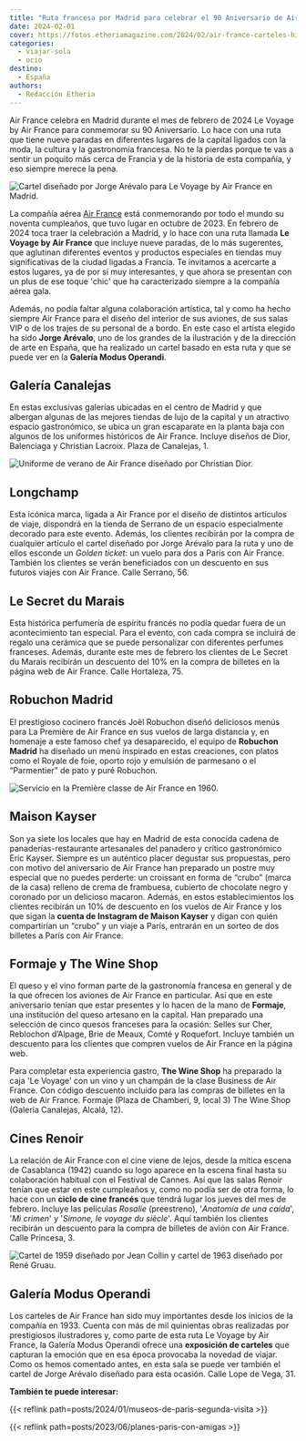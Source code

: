 ```yaml
---
title: "Ruta francesa por Madrid para celebrar el 90 Aniversario de Air France"
date: 2024-02-01
cover: https://fotos.etheriamagazine.com/2024/02/air-france-carteles-historicos.jpg
categories: 
  - viajar-sola
  - ocio
destino: 
  - España
authors: 
  - Redacción Etheria
---
```


Air France celebra en Madrid durante el mes de febrero de 2024 Le Voyage by Air France 
para conmemorar su 90 Aniversario. Lo hace con una ruta que tiene nueve paradas en 
diferentes lugares de la capital ligados con la moda, la cultura y la gastronomía 
francesa. No te la pierdas porque te vas a sentir un poquito más cerca de Francia y de 
la historia de esta compañía, y eso siempre merece la pena. 

![Cartel diseñado por Jorge Arévalo para Le Voyage by Air France en Madrid.](https://fotos.etheriamagazine.com/2024/02/Air-france-Cartel-Le-Voyage-by-Air-France-Jorge-Arevalo.jpg "Cartel diseñado por Jorge Arévalo para Le Voyage by Air France en Madrid. © Air France.")

La compañía aérea [Air France](https://wwws.airfrance.es/) está conmemorando por todo el 
mundo su noventa cumpleaños, que tuvo lugar en octubre de 2023. En febrero de 2024 toca 
traer la celebración a Madrid, y lo hace con una ruta llamada **Le Voyage by Air 
France** que incluye nueve paradas, de lo más sugerentes, que aglutinan diferentes 
eventos y productos especiales en tiendas muy significativas de la ciudad ligadas a 
Francia. Te invitamos a acercarte a estos lugares, ya de por sí muy interesantes, y que 
ahora se presentan con un plus de ese toque 'chic' que ha caracterizado siempre a la 
compañía aérea gala. 

Además, no podía faltar alguna colaboración artística, tal y como ha hecho siempre Air 
France para el diseño del interior de sus aviones, de sus salas VIP o de los trajes de 
su personal de a bordo. En este caso el artista elegido ha sido **Jorge Arévalo**, uno 
de los grandes de la ilustración y de la dirección de arte en España, que ha realizado 
un cartel basado en esta ruta y que se puede ver en la **Galería Modus Operandi**. 

## Galería Canalejas

En estas exclusivas galerías ubicadas en el centro de Madrid y que albergan algunas de 
las mejores tiendas de lujo de la capital y un atractivo espacio gastronómico, se ubica 
un gran escaparate en la planta baja con algunos de los uniformes históricos de Air 
France. Incluye diseños de Dior, Balenciaga y Christian Lacroix. Plaza de Canalejas, 1. 

![Uniforme de verano de Air France diseñado por Christian Dior.](https://fotos.etheriamagazine.com/2024/02/uniforme-air-france-dior.jpg "Uniforme de verano de Air France diseñado por Christian Dior. © Air France.")

## Longchamp

Esta icónica marca, ligada a Air France por el diseño de distintos artículos de viaje, 
dispondrá en la tienda de Serrano de un espacio especialmente decorado para este evento. 
Además, los clientes recibirán por la compra de cualquier artículo el cartel diseñado 
por Jorge Arévalo para la ruta y uno de ellos esconde un _Golden ticket_: un vuelo para 
dos a París con Air France. También los clientes se verán beneficiados con un descuento 
en sus futuros viajes con Air France. Calle Serrano, 56. 

## Le Secret du Marais

Esta histórica perfumería de espíritu francés no podía quedar fuera de un acontecimiento 
tan especial. Para el evento, con cada compra se incluirá de regalo una cerámica que se 
puede personalizar con diferentes perfumes franceses. Además, durante este mes de 
febrero los clientes de Le Secret du Marais recibirán un descuento del 10% en la compra 
de billetes en la página web de Air France. Calle Hortaleza, 75. 

## Robuchon Madrid

El prestigioso cocinero francés Joël Robuchon diseñó deliciosos menús para La Première 
de Air France en sus vuelos de larga distancia y, en homenaje a este famoso chef ya 
desaparecido, el equipo de **Robuchon Madrid** ha diseñado un menú inspirado en estas 
creaciones, con platos como el Royale de foie, oporto rojo y emulsión de parmesano o el 
“Parmentier” de pato y puré Robuchon. 

![Servicio en la Première classe de Air France en 1960.](https://fotos.etheriamagazine.com/2024/02/air-france-primera-clase-1960.jpg "Servicio en la Première classe de Air France en 1960. © Collection Musée Air France.")

## Maison Kayser

Son ya siete los locales que hay en Madrid de esta conocida cadena de 
panaderías-restaurante artesanales del panadero y crítico gastronómico Eric Kayser. 
Siempre es un auténtico placer degustar sus propuestas, pero con motivo del aniversario 
de Air France han preparado un postre muy especial que no puedes perderte: un croissant 
en forma de “crubo” (marca de la casa) relleno de crema de frambuesa, cubierto de 
chocolate negro y coronado por un delicioso macaron. Además, en estos establecimientos 
los clientes recibirán un 10% de descuento en los vuelos de Air France y los que sigan 
la **cuenta de Instagram de Maison Kayser** y digan con quién compartirían un “crubo” y 
un viaje a París, entrarán en un sorteo de dos billetes a París con Air France. 

## Formaje y The Wine Shop

El queso y el vino forman parte de la gastronomía francesa en general y de la que 
ofrecen los aviones de Air France en particular. Así que en este aniversario tenían que 
estar presentes y lo hacen de la mano de **Formaje**, una institución del queso artesano 
en la capital. Han preparado una selección de cinco quesos franceses para la ocasión: 
Selles sur Cher, Reblochon d’Alpage, Brie de Meaux, Comté y Roquefort. Incluye también 
un descuento para los clientes que compren vuelos de Air France en la página web. 

Para completar esta experiencia gastro, **The Wine Shop** ha preparado la caja 'Le 
Voyage' con un vino y un champán de la clase Business de Air France. Con código 
descuento incluido para las compras de billetes en la web de Air France. Formaje (Plaza 
de Chamberí, 9, local 3) The Wine Shop (Galería Canalejas, Alcalá, 12). 

## Cines Renoir

La relación de Air France con el cine viene de lejos, desde la mítica escena de 
Casablanca (1942) cuando su logo aparece en la escena final hasta su colaboración 
habitual con el Festival de Cannes. Así que las salas Renoir tenían que estar en este 
cumpleaños y, como no podía ser de otra forma, lo hace con un **ciclo de cine francés** 
que tendrá lugar los jueves del mes de febrero. Incluye las películas _Rosalie_ 
(preestreno), '_Anatomía de una caída_', '_Mi crimen_' y '_Simone, le voyage du 
siècle_'. Aquí también los clientes recibirán un descuento para la compra de billetes de 
avión con Air France. Calle Princesa, 3. 

![Cartel de 1959 diseñado por Jean Collin y cartel de 1963 diseñado por René Gruau.](https://fotos.etheriamagazine.com/2024/02/air-france-carteles-historicos.jpg "Cartel de 1959 diseñado por Jean Collin y cartel de 1963 diseñado por René Gruau. ©Collection Musée Air France.")

## Galería Modus Operandi

Los carteles de Air France han sido muy importantes desde los inicios de la compañía en 
1933. Cuenta con más de mil quinientas obras realizadas por prestigiosos ilustradores y, 
como parte de esta ruta Le Voyage by Air France, la Galería Modus Operandi ofrece una 
**exposición de carteles** que capturan la emoción que en esa época provocaba la novedad 
de viajar. Como os hemos comentado antes, en esta sala se puede ver también el cartel de 
Jorge Arévalo diseñado para esta ocasión. Calle Lope de Vega, 31. 

**También te puede interesar:** 

{{< reflink path=posts/2024/01/museos-de-paris-segunda-visita >}} 

{{< reflink path=posts/2023/06/planes-paris-con-amigas >}}
